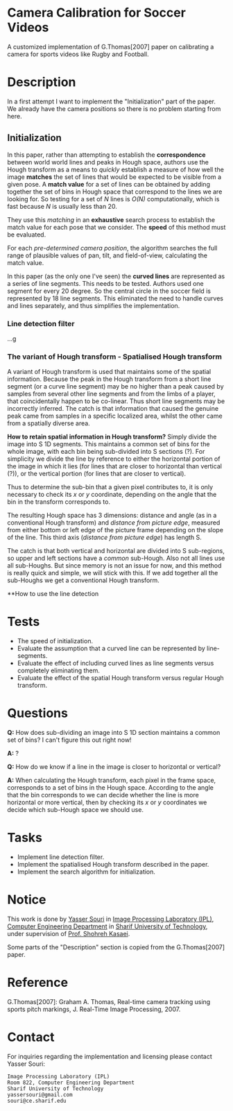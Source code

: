 Camera Calibration for Soccer Videos
==================

A customized implementation of G.Thomas[2007] paper on calibrating a camera for sports videos like Rugby and Football.

Description
===========

In a first attempt I want to implement the "Initialization" part of the paper. We already have the camera positions so there is no problem starting from here.

Initialization
--------------

In this paper, rather than attempting to establish the **correspondence** between world world lines and peaks in Hough space, authors use the Hough transform as a means to _quickly_ establish a measure of how well the image **matches** the set of lines that would be expected to be visible from a given pose. A **match value** for a set of lines can be obtained by adding together the set of bins in Hough space that correspond to the lines we are looking for. So testing for a set of _N_ lines is _O(N)_ computationally, which is fast because _N_ is usually less than 20.

They use this _matching_ in an **exhaustive** search process to establish the match value for each pose that we consider. The **speed** of this method must be evaluated.

For each _pre-determined camera position_, the algorithm searches the full range of plausible values of pan, tilt, and field-of-view, calculating the match value.

In this paper (as the only one I've seen) the **curved lines** are represented as a series of line segments. This needs to be tested. Authors used one segment for every 20 degree. So the central circle in the soccer field is represented by 18 line segments. This eliminated the need to handle curves and lines separately, and thus simplifies the implementation.

### Line detection filter

...g

### The variant of Hough transform - Spatialised Hough transform

A variant of Hough transform is used that maintains some of the spatial information. Because the peak in the Hough transform from a short line segment (or a curve line segment) may be no higher than a peak caused by samples from several other line segments and from the limbs of a player, that coincidentally happen to be co-linear. Thus short line segments may be incorrectly inferred. The catch is that information that caused the genuine peak came from samples in a specific localized area, whilst the other came from a spatially diverse area.

**How to retain spatial information in Hough transform?** Simply divide the image into S 1D segments. This maintains a common set of bins for the whole image, with each bin being sub-divided into S sections (?). For simplicity we divide the line by reference to either the horizontal portion of the image in which it lies (for lines that are closer to horizontal than vertical (?)), or the vertical portion (for lines that are closer to vertical).

Thus to determine the sub-bin that a given pixel contributes to, it is only necessary to check its _x_ or _y_ coordinate, depending on the angle that the bin in the transform corresponds to.

The resulting Hough space has 3 dimensions: distance and angle (as in a conventional Hough transform) and _distance from picture edge_, measured from either bottom or left edge of the picture frame depending on the slope of the line. This third axis (_distance from picture edge_) has length S.

The catch is that both vertical and horizontal are divided into S sub-regions, so upper and left sections have a _common_ sub-Hough. Also not all lines use all sub-Houghs. But since memory is not an issue for now, and this method is really quick and simple, we will stick with this. If we add together all the sub-Houghs we get a conventional Hough transform.

**How to use the line detection 


Tests
=====

* The speed of initialization.
* Evaluate the assumption that a curved line can be represented by line-segments.
* Evaluate the effect of including curved lines as line segments versus completely eliminating them.
* Evaluate the effect of the spatial Hough transform versus regular Hough transform.

Questions
=========
**Q:** How does sub-dividing an image into S 1D section maintains a common set of bins? I can't figure this out right now!

**A:** ?

**Q:** How do we know if a line in the image is closer to horizontal or vertical? 

**A:** When calculating the Hough transform, each pixel in the frame space, corresponds to a set of bins in the Hough space. According to the angle that the bin corresponds to we can decide whether the line is more horizontal or more vertical, then by checking its _x_ or _y_ coordinates we decide which sub-Hough space we should use.


Tasks
=====
* Implement line detection filter.
* Implement the spatialised Hough transform described in the paper.
* Implement the search algorithm for initialization.

Notice
======
This work is done by [Yasser Souri](http://ce.sharif.ir/~souri) in [Image Processing Laboratory (IPL)](http://ipl.ce.sharif.edu/), [Computer Engineering Department](http://ce.sharif.ir/) in [Sharif University of Technology](http://sharif.ir/), under supervision of [Prof. Shohreh Kasaei](http://sharif.edu/~skasaei/).

Some parts of the "Description" section is copied from the G.Thomas[2007] paper.


Reference
=========

G.Thomas[2007]: Graham A. Thomas, Real-time camera tracking using sports pitch markings, J. Real-Time Image Processing, 2007.

Contact
=======
For inquiries regarding the implementation and licensing please contact Yasser Souri:

	Image Processing Laboratory (IPL)
    Room 822, Computer Engineering Department
    Sharif University of Technology
    yassersouri@gmail.com
    souri@ce.sharif.edu